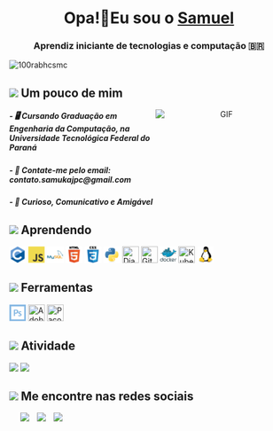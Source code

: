<h1 align="center">Opa!👋Eu sou o <a href="https://github.com/saamukai" target="blank">
Samuel</a></h1>
<h3 align="center"> Aprendiz iniciante de tecnologias e computação &#127463;&#127479</h3>

<p align="left"> <img src="https://komarev.com/ghpvc/?username=saamukai&label=Profile%20views&color=0e75b6&style=flat" alt="100rabhcsmc" /> </p>

## <img src="https://media2.giphy.com/media/QssGEmpkyEOhBCb7e1/giphy.gif?cid=ecf05e47a0n3gi1bfqntqmob8g9aid1oyj2wr3ds3mg700bl&rid=giphy.gif" width ="25"><b> Um pouco de mim</b>

<p align="center">
<a target="_blank" align="center">
<img align="right" top="120" height="150" width="240" alt="GIF" src="https://64.media.tumblr.com/tumblr_m8wnqaK0Td1rtyx3fo1_r1_500.gifv">
</a>
<h5 align="left">- 🖥️ Cursando Graduação em Engenharia da Computação, na Universidade Tecnológica Federal do Paraná</h5>
<h5 align="left">- 📧 Contate-me pelo email: contato.samukajpc@gmail.com</h5>
<h5 align="left">- 😬 Curioso, Comunicativo e Amigável</h5>
</p>

## <img src="https://media2.giphy.com/media/QssGEmpkyEOhBCb7e1/giphy.gif?cid=ecf05e47a0n3gi1bfqntqmob8g9aid1oyj2wr3ds3mg700bl&rid=giphy.gif" width ="25"><b> Aprendendo</b>

<p align="left"> 

<a target="_blank"> <img src="https://raw.githubusercontent.com/devicons/devicon/master/icons/c/c-original.svg" title="Linguagem C" width="30" height="30"/> </a>
<a target="_blank" rel="noreferrer"> <img src="https://raw.githubusercontent.com/devicons/devicon/master/icons/javascript/javascript-original.svg" title="JavaScript" width="30" height="30"/></a>
<a target="_blank"> <img src="https://raw.githubusercontent.com/devicons/devicon/master/icons/mysql/mysql-original-wordmark.svg" title="MySQL" width="30" height="30"/> </a>
<a target="_blank" rel="noreferrer"> <img src="https://raw.githubusercontent.com/devicons/devicon/master/icons/html5/html5-original-wordmark.svg" title="HTML" width="30" height="30"/> </a> 
<a target="_blank" rel="noreferrer"> <img src="https://raw.githubusercontent.com/devicons/devicon/master/icons/css3/css3-original-wordmark.svg" title="CSS" width="30" height="30"/></a> 
<a target="_blank" rel="noreferrer"> <img src="https://raw.githubusercontent.com/devicons/devicon/master/icons/python/python-original.svg" title="Python3" width="30" height="30"/> </a> 
<a target="_blank" rel="noreferrer"> <img src="https://cdn.worldvectorlogo.com/logos/django.svg" title="Django Framework" width="30" height="30"/> </a>
<a target="_blank" rel="noreferrer"> <img src="https://www.vectorlogo.zone/logos/git-scm/git-scm-icon.svg" title="Git" width="30" height="30"/> </a> 
<a target="_blank" rel="noreferrer"> <img src="https://raw.githubusercontent.com/devicons/devicon/master/icons/docker/docker-original-wordmark.svg" title="Docker" width="30" height="30"/> </a>
<a target="_blank" rel="noreferrer"/> <img src="https://www.vectorlogo.zone/logos/kubernetes/kubernetes-icon.svg" title="Kubernetes" width="30" height="30"/> </a>
<a target="_blank" rel="noreferrer"> <img src="https://raw.githubusercontent.com/devicons/devicon/master/icons/linux/linux-original.svg" title="Dsitribuições Linux" width="30" height="30"/> </a> 

## <img src="https://media2.giphy.com/media/QssGEmpkyEOhBCb7e1/giphy.gif?cid=ecf05e47a0n3gi1bfqntqmob8g9aid1oyj2wr3ds3mg700bl&rid=giphy.gif" width ="25"><b> Ferramentas</b>
<a target="_blank" rel="noreferrer"> <img src="https://raw.githubusercontent.com/devicons/devicon/master/icons/photoshop/photoshop-line.svg" title="Adobe Photoshop" width="30" height="30"/> </a>
<a target="_blank"> <img src="https://cdn-icons-png.flaticon.com/512/5968/5968472.png" title="Adobe Illustrator" width="30" height="30"/></a>
<a target="_blank"> <img src="https://cdn-icons-png.flaticon.com/512/732/732220.png" title="Pacote Office/Excel" width="30" height="30"/> </a>

## <img src="https://media2.giphy.com/media/QssGEmpkyEOhBCb7e1/giphy.gif?cid=ecf05e47a0n3gi1bfqntqmob8g9aid1oyj2wr3ds3mg700bl&rid=giphy.gif" width ="25"><b> Atividade</b>
<div align="left">

  <img height="180em" src="https://github-readme-stats.vercel.app/api?username=saamukai&show_icons=true&theme=highcontrast"/>

  <img height="180em" src="https://github-readme-stats.vercel.app/api/top-langs?username=saamukai&show_icons=true&theme=highcontrast"/>
</div>

## <img src="https://media2.giphy.com/media/QssGEmpkyEOhBCb7e1/giphy.gif?cid=ecf05e47a0n3gi1bfqntqmob8g9aid1oyj2wr3ds3mg700bl&rid=giphy.gif" width ="25"><b> Me encontre nas redes sociais</b>
<p align="left">
 <div align="left"  class="icons-social" style="margin-left: 10px;">
        <a style="margin-left: 10px;"  target="_blank" href="https://www.linkedin.com/in/samuel-jonathan-47689423b/">
			<img src="https://img.icons8.com/doodle/40/000000/linkedin--v2.png"></a>
        <a style="margin-left: 10px;" target="_blank" href="https://github.com/saamukai">
		<img src="https://img.icons8.com/doodle/40/000000/github--v1.png"></a>
        <a style="margin-left: 10px;" target="_blank" href="https://instagram.com/saamukai">
			<img src="https://img.icons8.com/doodle/40/000000/instagram-new--v2.png"></a>
		<!-- <a style="margin-left: 10px;" target="_blank" href="https://twitter.com/saamukai">
			<img src="https://img.icons8.com/doodle/1x/twitter-squared--v2.png" ></a> -->
		<!-- <a style="margin-left: 10px;" target="_blank" href="https://www.youtube.com/saamukai">
				<img src="https://img.icons8.com/doodle/1x/youtube--v2.png" ></a> -->
      </div>
</p> 


<!-- <a target="_blank" rel="noreferrer"> <img src="https://raw.githubusercontent.com/devicons/devicon/master/icons/java/java-original.svg" title="java" width="30" height="30"/> </a> 
<a target="_blank" rel="noreferrer"> <img src="https://raw.githubusercontent.com/devicons/devicon/master/icons/react/react-original-wordmark.svg" alt="react" width="30" height="30"/> </a>
<a target="_blank" rel="noreferrer"> <img src="https://raw.githubusercontent.com/devicons/devicon/master/icons/nodejs/nodejs-original-wordmark.svg" alt="nodejs" width="30" height="30"/></a>
<a target="_blank" rel="noreferrer"><img src="https://cdn.worldvectorlogo.com/logos/arduino-1.svg" alt="arduino" width="30" height="30"/> </a>
-->
